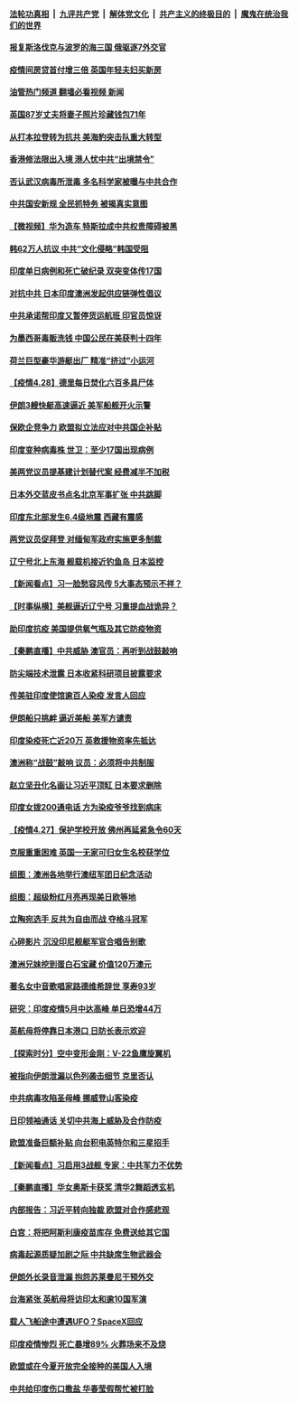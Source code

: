 ####  [法轮功真相](../../../../basic/blob/master/README.md?t=04290602) &nbsp;|&nbsp; [九评共产党](../../../../9ping.md/blob/master/README.md?t=04290602) &nbsp;|&nbsp; [解体党文化](../../../../jtdwh.md/blob/master/README.md?t=04290602)  &nbsp;|&nbsp; [共产主义的终极目的](../../../../gczydzjmd.md/blob/master/README.md?t=04290602) &nbsp;|&nbsp; [魔鬼在统治我们的世界](../../../../mgztzwmdsj.md/blob/master/README.md?t=04290602) 

#### [报复斯洛伐克与波罗的海三国 俄驱逐7外交官](../pages/nsc418/n12911945.md?t=04290602) 

#### [疫情间房贷首付增三倍 英国年轻夫妇买新房](../pages/nsc418/n12911232.md?t=04290602) 

#### [油管热门频道 翻墙必看视频 新闻](http://95.179.203.213:81/youtube.html)

#### [英国87岁丈夫将妻子照片珍藏钱包71年](../pages/nsc418/n12911347.md?t=04290602) 

#### [从打本拉登转为抗共 美海豹突击队重大转型](../pages/nsc418/n12911674.md?t=04290602) 

#### [香港修法限出入境 港人忧中共“出境禁令”](../pages/nsc418/n12911784.md?t=04290602) 

#### [否认武汉病毒所泄毒 多名科学家被曝与中共合作](../pages/nsc418/n12911640.md?t=04290602) 

#### [中共国安新规 全民抓特务 被揭真实意图](../pages/nsc418/n12911615.md?t=04290602) 

#### [【微视频】华为造车 特斯拉成中共权贵障碍被黑](../pages/nsc418/n12911442.md?t=04290602) 

#### [韩62万人抗议 中共“文化侵略”韩国受阻](../pages/nsc418/n12911714.md?t=04290602) 

#### [印度单日病例和死亡破纪录 双突变体传17国](../pages/nsc418/n12911577.md?t=04290602) 

#### [对抗中共 日本印度澳洲发起供应链弹性倡议](../pages/nsc418/n12911616.md?t=04290602) 

#### [中共承诺帮印度又暂停货运航班 印官员惊讶](../pages/nsc418/n12911483.md?t=04290602) 

#### [为墨西哥毒贩洗钱 中国公民在美获判十四年](../pages/nsc418/n12911420.md?t=04290602) 

#### [荷兰巨型豪华游艇出厂 精准“挤过”小运河](../pages/nsc418/n12910546.md?t=04290602) 

#### [【疫情4.28】德里每日焚化六百多具尸体](../pages/nsc418/n12910652.md?t=04290602) 

#### [伊朗3艘快艇高速逼近 美军船舰开火示警](../pages/nsc418/n12910869.md?t=04290602) 

#### [保欧企竞争力 欧盟拟立法应对中共国企补贴](../pages/nsc418/n12910552.md?t=04290602) 

#### [印度变种病毒株 世卫：至少17国出现病例](../pages/nsc418/n12910566.md?t=04290602) 

#### [美两党议员提基建计划替代案 经费减半不加税](../pages/nsc418/n12910108.md?t=04290602) 

#### [日本外交蓝皮书点名北京军事扩张 中共跳脚](../pages/nsc418/n12909685.md?t=04290602) 

#### [印度东北部发生6.4级地震 西藏有震感](../pages/nsc418/n12910102.md?t=04290602) 

#### [两党议员促拜登 对缅甸军政府实施更多制裁](../pages/nsc418/n12910015.md?t=04290602) 

#### [辽宁号北上东海 舰载机接近钓鱼岛 日本监控](../pages/nsc418/n12909939.md?t=04290602) 

#### [【新闻看点】习一脸愁容风传 5大事态预示不祥？](../pages/nsc418/n12909414.md?t=04290602) 

#### [【时事纵横】美舰逼近辽宁号 习重提血战诡异？](../pages/nsc418/n12909644.md?t=04290602) 

#### [助印度抗疫 美国提供氧气瓶及其它防疫物资](../pages/nsc418/n12909703.md?t=04290602) 

#### [【秦鹏直播】中共威胁 澳官员：再听到战鼓敲响](../pages/nsc418/n12909661.md?t=04290602) 

#### [防尖端技术泄露 日本收紧科研项目披露要求](../pages/nsc418/n12909499.md?t=04290602) 

#### [传美驻印度使馆逾百人染疫 发言人回应](../pages/nsc418/n12909341.md?t=04290602) 

#### [伊朗船只挑衅 逼近美船 美军方谴责](../pages/nsc418/n12909348.md?t=04290602) 

#### [印度染疫死亡近20万 英救援物资率先抵达](../pages/nsc418/n12909138.md?t=04290602) 

#### [澳洲称“战鼓”敲响 议员：必须将中共制服](../pages/nsc418/n12909128.md?t=04290602) 

#### [赵立坚丑化名画让习近平顶缸 日本要求删除](../pages/nsc418/n12909101.md?t=04290602) 

#### [印度女拨200通电话 方为染疫爷爷找到病床](../pages/nsc418/n12908869.md?t=04290602) 

#### [【疫情4.27】保护学校开放 佛州再延紧急令60天](../pages/nsc418/n12908256.md?t=04290602) 

#### [克服重重困难 英国一无家可归女生名校获学位](../pages/nsc418/n12907540.md?t=04290602) 

#### [组图：澳洲各地举行澳纽军团日纪念活动](../pages/nsc418/n12908310.md?t=04290602) 

#### [组图：超级粉红月亮再现美日欧等地](../pages/nsc418/n12908647.md?t=04290602) 

#### [立陶宛选手 反共为自由而战 夺格斗冠军](../pages/nsc418/n12908711.md?t=04290602) 

#### [心碎影片 沉没印尼舰艇军官合唱告别歌](../pages/nsc418/n12908904.md?t=04290602) 

#### [澳洲兄妹挖到蛋白石宝藏 价值120万澳元](../pages/nsc418/n12907980.md?t=04290602) 

#### [著名女中音歌唱家路德维希辞世 享寿93岁](../pages/nsc418/n12908119.md?t=04290602) 

#### [研究：印度疫情5月中达高峰 单日恐增44万](../pages/nsc418/n12908611.md?t=04290602) 

#### [英航母将停靠日本港口 日防长表示欢迎](../pages/nsc418/n12908772.md?t=04290602) 

#### [【探索时分】空中变形金刚：V-22鱼鹰旋翼机](../pages/nsc418/n12907013.md?t=04290602) 

#### [被指向伊朗泄漏以色列袭击细节 克里否认](../pages/nsc418/n12908112.md?t=04290602) 

#### [中共病毒攻陷圣母峰 挪威登山客染疫](../pages/nsc418/n12908046.md?t=04290602) 

#### [日印领袖通话 关切中共海上威胁及合作防疫](../pages/nsc418/n12907991.md?t=04290602) 

#### [欧盟准备巨额补贴 向台积电英特尔和三星招手](../pages/nsc418/n12907616.md?t=04290602) 

#### [【新闻看点】习启用3战舰 专家：中共军力不优势](../pages/nsc418/n12907174.md?t=04290602) 

#### [【秦鹏直播】华女奥斯卡获奖 清华2舞蹈透玄机](../pages/nsc418/n12907203.md?t=04290602) 

#### [内部报告：习近平转向独裁 欧盟对合作感悲观](../pages/nsc418/n12907092.md?t=04290602) 

#### [白宫：将把阿斯利康疫苗库存 免费送给其它国](../pages/nsc418/n12906844.md?t=04290602) 

#### [病毒起源质疑加剧之际 中共缺席生物武器会](../pages/nsc418/n12906890.md?t=04290602) 

#### [伊朗外长录音泄漏 抱怨苏莱曼尼干预外交](../pages/nsc418/n12906754.md?t=04290602) 

#### [台海紧张 英航母将访印太和逾10国军演](../pages/nsc418/n12906426.md?t=04290602) 

#### [载人飞船途中遭遇UFO？SpaceX回应](../pages/nsc418/n12906396.md?t=04290602) 

#### [印度疫情惨烈 死亡暴增89% 火葬场来不及烧](../pages/nsc418/n12906470.md?t=04290602) 

#### [欧盟或在今夏开放完全接种的美国人入境](../pages/nsc418/n12906508.md?t=04290602) 

#### [中共给印度伤口撒盐 华春莹假帮忙被打脸](../pages/nsc418/n12906537.md?t=04290602) 

<img src='http://gfw-breaker.win/goodnews/indexes/nsc418.md' width='0px' height='0px'/>
